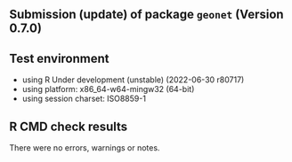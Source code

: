 ## Submission (update) of package `geonet` (Version 0.7.0)

## Test environment
* using R Under development (unstable) (2022-06-30 r80717)
* using platform: x86_64-w64-mingw32 (64-bit)
* using session charset: ISO8859-1

## R CMD check results
There were no errors, warnings or notes.
